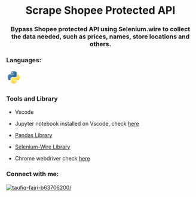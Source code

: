 <h1 align="center">Scrape Shopee Protected API</h1>
<h3 align="center">Bypass Shopee protected API using Selenium.wire to collect the data needed, such as prices, names, store locations and others.</h3>


<h3 align="left">Languages:
 
 <a href="https://www.python.org" target="_blank" rel="noreferrer"> <img src="https://raw.githubusercontent.com/devicons/devicon/master/icons/python/python-original.svg" alt="python" width="40" height="40"/> </a> </p>

<h3> Tools and Library</h3>

- Vscode 

- Jupyter notebook installed on Vscode, check [here](https://www.youtube.com/watch?v=DA6ZAHBPF1U)

- [Pandas Library](https://pypi.org/project/pandas)

- [Selenium-Wire Library](https://pypi.org/project/selenium-wire/)

- Chrome webdriver check [here](https://chromedriver.chromium.org/home)





<h3 align="left">Connect with me:</h3>
<p align="left">
<a href="https://linkedin.com/in/taufiq-fajri-b63706200/" target="blank"><img align="center" src="https://raw.githubusercontent.com/rahuldkjain/github-profile-readme-generator/master/src/images/icons/Social/linked-in-alt.svg" alt="taufiq-fajri-b63706200/" height="30" width="40" /></a>
</p>
